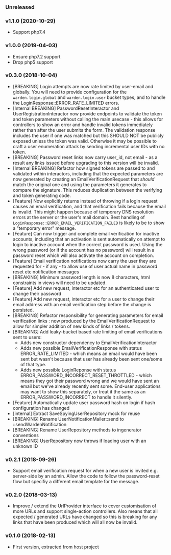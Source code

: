 ### Unreleased

### v1.1.0 (2020-10-29)

* Support php7.4

### v1.0.0 (2019-04-03)

* Ensure php7.2 support
* Drop php5 support

### v0.3.0 (2018-10-04)

* [BREAKING] Login attempts are now rate limited by user-email and globally. You will need to provide 
  configuration for the `warden.login.global` and `warden.login.user` bucket types, and to handle
  the LoginResponse::ERROR_RATE_LIMITED errors.
* [Internal BREAKING] PasswordResetInteractor and UserRegistrationInteractor now provide endpoints to 
  validate the token and token parameters without calling the main usecase - this allows for controllers
  to show an error and handle invalid tokens immediately rather than after the user submits the form.
  The validation response includes the user if one was matched but this SHOULD NOT be publicly exposed 
  unless the token was valid. Otherwise it may be possible to craft a user enumeration attack by sending 
  incremental user IDs with no token. 
* [BREAKING] Password reset links now carry user_id, not email - as a result any links issued before 
  upgrading to this version will be invalid.
* [Internal BREAKING] Refactor how signed tokens are passed to and validated within interactors, 
  including that the expected parameters are now generated by creating an EmailVerificationRequest
  that *should* match the original one and using the parameters it generates to compare the signature.
  This reduces duplication between the verifying and token generating code.  
* [Feature] Now explicitly returns instead of throwing if a login request causes an email verification,
  and that verification fails because the email is invalid. This might happen because of temporary DNS
  resolution errors at the server or the user's mail domain. Best handling of 
  `LoginResponse::ERROR_EMAIL_VERIFICATION_FAILED` is likely to be to show a "temporary error" message.
* [Feature] Can now trigger and complete email verification for inactive accounts, including that an
  activation is sent automatically on attempt to login to inactive account when the correct password 
  is used. Using the wrong password (or if the account has no password) will result in a password 
  reset which will also activate the account on completion.  
* [Feature] Email verification notifications now carry the user they are requested for - if any - to
  allow use of user actual name in password reset etc notification messages
* [BREAKING] Minimum password length is now 8 characters, html constraints in views will need to be
  updated.
* [Feature] Add new request, interactor etc for an authenticated user to change their password
* [Feature] Add new request, interactor etc for a user to change their email address with an
  email verification step before the change is persisted. 
* [BREAKING] Refactor responsibility for generating parameters for email verification links : 
  now produced by the EmailVerificationRequest to allow for simpler addition of new kinds of 
  links / tokens.
* [BREAKING] Add leaky-bucket based rate limiting of email verifications sent to users:
  * Adds new constructor dependency to EmailVerificationInteractor
  * Adds new possible EmailVerificationResponse with status ERROR_RATE_LIMITED - which means
    an email would have been sent but wasn't because that user has already been sent one/some of 
    that type.
  * Adds new possible LoginReponse with status ERROR_PASSWORD_INCORRECT_RESET_THROTTLED - which
    means they got their password wrong and we would have sent an email but we've already recently
    sent some. End-user applications may want to show this separately, or treat it the same as an
    ERROR_PASSWORD_INCORRECT to handle it silently.
* [Feature]  Automatically update user password hash on login if hash configuration has changed
* [internal] Extract SaveSpyingUserRepository mock for reuse
* [BREAKING] Rename UserNotificationMailer::send to ::sendWardenNotification
* [BREAKING] Rename UserRepository methods to ingenerator conventions
* [BREAKING] UserRepository now throws if loading user with an unknown ID

### v0.2.1 (2018-09-26)

* Support email verification request for when a new user is invited e.g. server-side by an admin. Allow the code to 
  follow the password-reset flow but specifiy a different email template for the message.

### v0.2.0 (2018-03-13)

* Improve / extend the UrlProvider interface to cover customisation of more URLs and support single-action controllers.
  Also means that all expected / generated URLs have changed so this is breaking for any links that have been produced
  which will all now be invalid.

### v0.1.0 (2018-02-13)

* First version, extracted from host project
